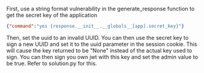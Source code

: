 First, use a string format vulnerability in the generate_response function to get the secret key of the application
```json
{"command":"yes {response.__init__.__globals__[app].secret_key}"}
```

Then, set the uuid to an invalid UUID. You can then use the secret key to sign a new UUID and set it to the uuid parameter in the session cookie. This will cause the key returned to be "None" instead of the actual key used to sign. You can then sign you own jwt with this key and set the admin value to be true. Refer to solution.py for this.